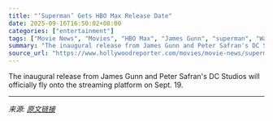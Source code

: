 ```yaml
---
title: "‘Superman’ Gets HBO Max Release Date"
date: 2025-09-16T16:50:02+08:00
categories: ["entertainment"]
tags: ["Movie News", "Movies", "HBO Max", "James Gunn", "superman", "Warner Bros. Discovery"]
summary: "The inaugural release from James Gunn and Peter Safran's DC Studios will officially fly onto the streaming platform on Sept. 19."
source_url: "https://www.hollywoodreporter.com/movies/movie-news/superman-hbo-max-release-date-1236372662/"
---
```


The inaugural release from James Gunn and Peter Safran's DC Studios will officially fly onto the streaming platform on Sept. 19.

---

*来源: [原文链接](https://www.hollywoodreporter.com/movies/movie-news/superman-hbo-max-release-date-1236372662/)*
